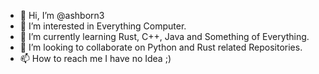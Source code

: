 - 👋 Hi, I’m @ashborn3
- 👀 I’m interested in Everything Computer.
- 🌱 I’m currently learning Rust, C++, Java and Something of Everything.
- 💞️ I’m looking to collaborate on Python and Rust related Repositories.
- 📫 How to reach me I have no Idea ;)

<!---
ashborn3/ashborn3 is a ✨ special ✨ repository because its `README.md` (this file) appears on your GitHub profile.
You can click the Preview link to take a look at your changes.
--->
